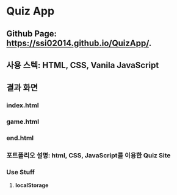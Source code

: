 # Quiz App

## Github Page: https://ssi02014.github.io/QuizApp/.

## 사용 스텍: HTML, CSS, Vanila JavaScript 

## 결과 화면

### index.html

### game.html

### end.html


### 포트폴리오 설명: html, CSS, JavaScript를 이용한 Quiz Site


### Use Stuff 
1. <strong> localStorage</strong> 
